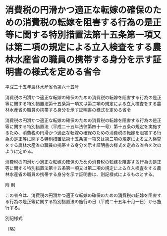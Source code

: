 # 消費税の円滑かつ適正な転嫁の確保のための消費税の転嫁を阻害する行為の是正等に関する特別措置法第十五条第一項又は第二項の規定による立入検査をする農林水産省の職員の携帯する身分を示す証明書の様式を定める省令

平成二十五年農林水産省令第六十五号

消費税の円滑かつ適正な転嫁の確保のための消費税の転嫁を阻害する行為の是正等に関する特別措置法第十五条第一項又は第二項の規定による立入検査をする農林水産省の職員の携帯する身分を示す証明書の様式を定める省令

消費税の円滑かつ適正な転嫁の確保のための消費税の転嫁を阻害する行為の是正等に関する特別措置法（平成二十五年法律第四十一号）第十五条の規定を実施するため、消費税の円滑かつ適正な転嫁の確保のための消費税の転嫁を阻害する行為の是正等に関する特別措置法第十五条第一項又は第二項の規定による立入検査をする農林水産省の職員の携帯する身分を示す証明書の様式を定める省令を次のように定める。

消費税の円滑かつ適正な転嫁の確保のための消費税の転嫁を阻害する行為の是正等に関する特別措置法第十五条第一項又は第二項の規定による立入検査をする農林水産省の職員の携帯する身分を示す証明書は、別記様式によるものとする。

附 則

この省令は、消費税の円滑かつ適正な転嫁の確保のための消費税の転嫁を阻害する行為の是正等に関する特別措置法の施行の日（平成二十五年十月一日）から施行する。

別記様式

（略）
